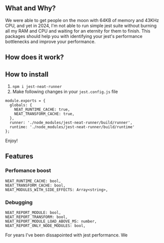 ## What and Why?
We were able to get people on the moon with 64KB of memory and 43KHz CPU, and yet in 2024, I'm not able to run simple jest suite without burning all my RAM and CPU and waiting for an eternity for them to finish. This packages should help you with identifying your jest's performance bottlenecks and improve your performance.

## How does it work?

## How to install
1. `npm i jest-neat-runner`
2. Make following changes in your `jest.config.js` file
```
module.exports = {
  globals: {
    NEAT_RUNTIME_CACHE: true,
    NEAT_TRANSFORM_CACHE: true,
  },
  runner: './node_modules/jest-neat-runner/build/runner',
  runtime: './node_modules/jest-neat-runner/build/runtime'
};
```

Enjoy!

## Features

### Perfomance boost
```
NEAT_RUNTIME_CACHE: bool,
NEAT_TRANSFORM_CACHE: bool,
NEAT_MODULES_WITH_SIDE_EFFECTS: Array<string>,
```
### Debugging
```
NEAT_REPORT_MODULE: bool,
NEAT_REPORT_TRANSFORM: bool,
NEAT_REPORT_MODULE_LOAD_ABOVE_MS: number,
NEAT_REPORT_ONLY_NODE_MODULES: bool,
```


For years I've been dissapointed with jest performance. We 